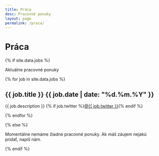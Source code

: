 ```yaml
---
title: Práca
desc: Pracovné ponuky
layout: page
permalink: /praca/
---
```


<div class="section page jobs">
<div class="container">

<h1>Práca</h1>

{% if site.data.jobs %}

<p>Aktuálne pracovné ponuky</p>

{% for job in site.data.jobs %}
<div class="job">
    <h2>{{ job.title }} <span class="label label-date">{{ job.date | date: "%d.%m.%Y" }}</span></h2>
    <p>
        {{ job.description }}
        {% if job.twitter %}<a href="">@{{ job.twitter }}</a>{% endif %}
    </p>
</div>
{% endfor %}

{% else %}

<p>Momentálne nemáme žiadne pracovné ponuky. Ak máš záujem nejakú pridať, napíš nám.</p>

{% endif %}

</div>
</div>